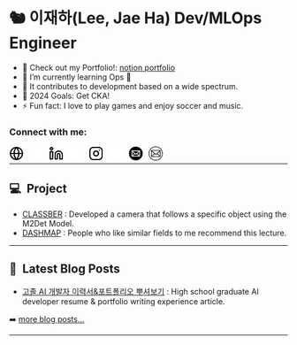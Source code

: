 # 🐿️ 이재하(Lee, Jae Ha) Dev/MLOps Engineer

- 🔭 Check out my Portfolio!: [notion portfolio](https://taki0412.notion.site/J-Curve-Ops-Engineer-c016f02cb9394d1a9a6db286a1778ee5?pvs=4)
- 🌱 I’m currently learning Ops 🤣
- 🌈 It contributes to development based on a wide spectrum.
- 🥅 2024 Goals: Get CKA!
- ⚡ Fun fact: I love to play games and enjoy soccer and music.

### Connect with me:

[<img align="left" alt="Portfolio" src="./img/globe-light.svg" height="26px" style="padding-right:10px;" />](https://taki0412.notion.site/J-Curve-Ops-Engineer-c016f02cb9394d1a9a6db286a1778ee5?pvs=4#gh-light-mode-only)
[<img align="left" alt="Portfolio" src="./img/globe-dark.svg" height="26px" style="padding-right:10px;" />](https://taki0412.notion.site/J-Curve-Ops-Engineer-c016f02cb9394d1a9a6db286a1778ee5?pvs=4#gh-dark-mode-only)

[<img align="left" alt="LinkedIn" src="./img/linkedin-light.svg" height="26px" style="padding-right:10px;" />](https://linkedin.com/in/taki0412#gh-light-mode-only)
[<img align="left" alt="LinkedIn" src="./img/linkedin-dark.svg" height="26px" style="padding-right:10px;" />](https://linkedin.com/in/taki0412#gh-dark-mode-only)

[<img align="left" alt="Instagram" src="./img/instagram-light.svg" height="26px" style="padding-right:10px;" />](https://instagram.com/taki._.0412#gh-light-mode-only)
[<img align="left" alt="Instagram" src="./img/instagram-dark.svg" height="26px" style="padding-right:10px;" />](https://instagram.com/taki._.0412#gh-dark-mode-only)

[<img align="left" alt="Mail" src="./img/email-light.svg" height="26px" style="padding-right:10px;">](mailto:taki041210@naver.com#gh-dark-mode-only)
[<img align="left" alt="Mail" src="./img/email-dark.svg" height="26px" style="padding-right:10px;">](mailto:taki041210@naver.com#gh-light-mode-only)

<br />

---

## 💻&nbsp;&nbsp;Project

<!-- Project:START -->
- [CLASSBER](https://github.com/modeep/international-ai-competition-2022/tree/main/classber) : Developed a camera that follows a specific object using the M2Det Model.
- [DASHMAP](https://github.com/dash-map/dashmap-recommendation-system.git) : People who like similar fields to me recommend this lecture.
<!-- Project:END -->

---

## 📕&nbsp;&nbsp;Latest Blog Posts

<!-- BLOG-POST-LIST:START -->
- [고졸 AI 개발자 이력서&포트폴리오 뿌셔보기](https://velog.io/@taki0412/jaeha-portfolio) : High school graduate AI developer resume & portfolio writing experience article.
<!-- BLOG-POST-LIST:END -->

➡️ [more blog posts...][githubio]

---

[website]: https://taki0412.notion.site/J-Curve-Ops-Engineer-c016f02cb9394d1a9a6db286a1778ee5?pvs=4
[github]: https://github.com/ops-jaeha
[instagram]: https://instagram.com/taki._.0412
[linkedin]: https://linkedin.com/in/taki0412
[githubio]: https://ops-jaeha.github.io
